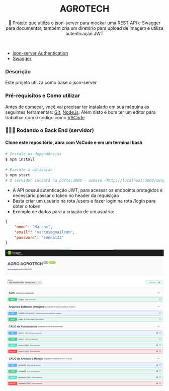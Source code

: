 <h1 align="center">AGROTECH</h1>

<p align="center">🚀 Projeto que utiliza o json-server para mockar uma REST API e Swagger para documentar, também cria um diretório para upload de imagem e utiliza autenticação JWT</p><br>

- [json-server Authentication ](https://www.npmjs.com/package/json-server-auth)
- [Swagger](https://swagger.io/)

### Descrição
Este projeto utiliza como base o json-server

### Pré-requisitos e Como utilizar
Antes de começar, você vai precisar ter instalado em sua máquina as seguintes ferramentas:
[Git](https://git-scm.com), [Node.js](https://nodejs.org/en/). 
Além disto é bom ter um editor para trabalhar com o código como [VSCode](https://code.visualstudio.com/)

### 👨🏽‍💻 Rodando o Back End (servidor)
#### Clone este repositório, abra com VsCode e em um terminal bash

```bash
# Instale as dependências
$ npm install

# Execute a aplicação 
$ npm start
# O servidor inciará na porta:3000 - acesse <http://localhost:3000/swagger> para ver a documentação
```
- A API possui autenticação JWT, para acessar os endpoints protegidos é necessário passar o token no header da requisição
- Basta criar um usuário na rota /users e fazer login na rota /login para obter o token
- Exemplo de dados para a criação de um usuário:
```json
{
    "nome": "Marcos",
    "email": "marcos@gmailcom",
    "password": "senha123"
}
```
![swagger](./swagger.png)